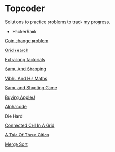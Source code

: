 Topcoder
========

Solutions to practice problems to track my progress.

* HackerRank

[Coin change problem](HackerRank/CoinChange/Solution.java)

[Grid search](HackerRank/GridSearch/main.c)

[Extra long factorials](HackerRank/ExtraLongFactorials/main.c)

[Samu And Shopping](HackerEarth/SamuAndShopping/main.c)

[Vibhu And His Maths](HackerEarth/VibhuAndMaths/main.c)

[Samu and Shooting Game](HackerEarth/SamuAndShootingGame/TestClass.java)

[Buying Apples!](Spoj/ABA12C/main.c)

[Alphacode](Spoj/ACODE/main.c)

[Die Hard](Spoj/DIEHARD/Main.java)

[Connected Cell In A Grid](HackerRank/ConnectedCellInAGrid/Solution.java)

[A Tale Of Three Cities](Topcoder/ATaleOfThreeCities.java)

[Merge Sort](misc/mergesort/src/main/java/mergesort/MergeSort.java)
